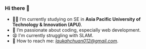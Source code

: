 ### Hi there 👋

- 👨‍🎓 I’m currently studying on SE in **Asia Pacific University of Technology & Innovation (APU)**.
- 🌱 I’m passionate about coding, especially web development.
- 😩 I'm currently struggling with SLAM.
- 💬 How to reach me: *laukahchuan012@gmail.com*.

<!--
**Whalehoho/Whalehoho** is a ✨ _special_ ✨ repository because its `README.md` (this file) appears on your GitHub profile.

Here are some ideas to get you started:

- 🔭 I’m currently working on ...
- 🌱 I’m currently learning ...
- 👯 I’m looking to collaborate on ...
- 🤔 I’m looking for help with ...
- 💬 Ask me about ...
- 📫 How to reach me: ...
- 😄 Pronouns: ...
- ⚡ Fun fact: ...
-->
